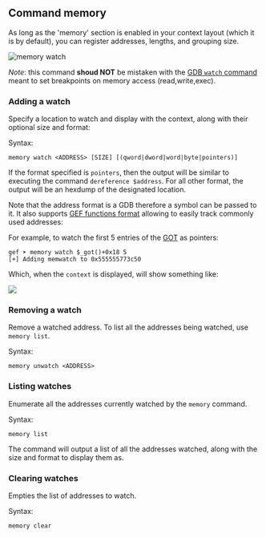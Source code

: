 ## Command memory ##

As long as the 'memory' section is enabled in your context layout (which it is
by default), you can register addresses, lengths, and grouping size.

![memory watch](https://i.imgur.com/NXYwSwW.png)

_Note_: this command **shoud NOT** be mistaken with the [GDB `watch` command](https://sourceware.org/gdb/current/onlinedocs/gdb/Set-Watchpoints.html) meant to set breakpoints on memory access (read,write,exec).


### Adding a watch

Specify a location to watch and display with the context, along with their optional size and format:

Syntax:
```
memory watch <ADDRESS> [SIZE] [(qword|dword|word|byte|pointers)]
```

If the format specified is `pointers`, then the output will be similar to executing the command `dereference $address`.
For all other format, the output will be an hexdump of the designated location.

Note that the address format is a GDB therefore a symbol can be passed to it. It also supports [GEF functions format](https://www.technovelty.org/linux/plt-and-got-the-key-to-code-sharing-and-dynamic-libraries.html) allowing to easily track commonly used addresses:

For example, to watch the first 5 entries of the [GOT]() as pointers:

```
gef ➤ memory watch $_got()+0x18 5
[+] Adding memwatch to 0x555555773c50
```

Which, when the `context` is displayed, will show something like:

![](https://i.imgur.com/3YabwYv.png)


### Removing a watch

Remove a watched address. To list all the addresses being watched, use `memory list`.

Syntax:
```
memory unwatch <ADDRESS>
```


### Listing watches

Enumerate all the addresses currently watched by the `memory` command.

Syntax:
```
memory list
```

The command will output a list of all the addresses watched, along with the size and format to display them as.


### Clearing watches

Empties the list of addresses to watch.

Syntax:
```
memory clear
```

